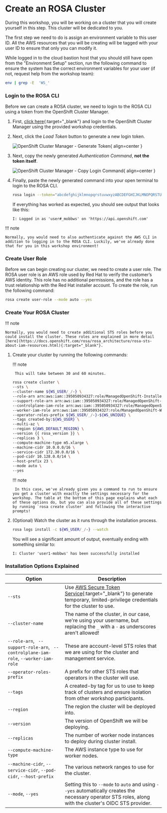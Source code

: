 # Create an ROSA Cluster

During this workshop, you will be working on a cluster that you will create yourself in this step. This cluster will be dedicated to you. 

The first step we need to do is assign an environment variable to this user ID. All the AWS resources that you will be creating will be tagged with your user ID to ensure that only you can modify it.

While logged in to the cloud bastion host that you should still have open from the "Environment Setup" section, run the following command to ensure the system has the correct environment variables for your user (if not, request help from the workshop team):

```bash
env | grep -E  'WS_'
```

### Login to the ROSA CLI

Before we can create a ROSA cluster, we need to login to the ROSA CLI using a token from the OpenShift Cluster Manager.

1. First, [click here](https://console.redhat.com/openshift/token/rosa){:target="_blank"} and login to the OpenShift Cluster Manager using the provided workshop credentials.

1. Next, click the *Load Token* button to generate a new login token. 

    ![OpenShift Cluster Manager - Generate Token](../assets/images/ocm-generate-token.png){ align=center }

1. Next, copy the newly generated *Authentication Command*, **not the token itself**. 

    ![OpenShift Cluster Manager - Copy Login Command](../assets/images/ocm-copy-login-command.png){ align=center }

1. Finally, paste the newly generated command into your open terminal to login to the ROSA CLI.

    ```bash
    rosa login --token="abcdefghijklmnopqrstuvwxyzABCDEFGHIJKLMNOPQRSTUVWXYZ....."
    ```

    If everything has worked as expected, you should see output that looks like this:
    ```
    I: Logged in as 'user#_mobbws' on 'https://api.openshift.com'
    ```

!!! note

    Normally, you would need to also authenticate against the AWS CLI in addition to logging in to the ROSA CLI. Luckily, we've already done that for you in this workshop environment!


### Create User Role

Before we can begin creating our cluster, we need to create a user role. The ROSA user role is an AWS role used by Red Hat to verify the customer’s AWS identity. This role has no additional permissions, and the role has a trust relationship with the Red Hat installer account. To create the role, run the following command:

```bash
rosa create user-role --mode auto --yes
```

### Create Your ROSA Cluster

!!! note

    Normally, you would need to create additional STS roles before you could install the cluster. These roles are explained in more detail [here](https://docs.openshift.com/rosa/rosa_architecture/rosa-sts-about-iam-resources.html){:target="_blank"}.

1. Create your cluster by running the following commands: 

    !!! note

        This will take between 30 and 60 minutes.

    ```bash
    rosa create cluster \
    --sts \
    --cluster-name ${WS_USER/_/-} \
    --role-arn arn:aws:iam::395050934327:role/ManagedOpenShift-Installer-Role \
    --support-role-arn arn:aws:iam::395050934327:role/ManagedOpenShift-Support-Role \
    --controlplane-iam-role arn:aws:iam::395050934327:role/ManagedOpenShift-ControlPlane-Role \
    --worker-iam-role arn:aws:iam::395050934327:role/ManagedOpenShift-Worker-Role \
    --operator-roles-prefix ${WS_USER/_/-}-${WS_UNIQUE} \
    --tags created-by:${WS_USER} \
    --multi-az \
    --region ${AWS_DEFAULT_REGION} \
    --version {{ rosa_version }} \
    --replicas 3 \
    --compute-machine-type m5.xlarge \
    --machine-cidr 10.0.0.0/16 \
    --service-cidr 172.30.0.0/16 \
    --pod-cidr 10.128.0.0/14 \
    --host-prefix 23 \
    --mode auto \
    --yes
    ```

    !!! note

        In this case, we've already given you a command to run to ensure you get a cluster with exactly the settings necessary for the workshop. The table at the bottom of this page explains what each of these options do, but you can also provide all of these settings by running `rosa create cluster` and following the interactive prompts!

1. (Optional) Watch the cluster as it runs through the installation process. 

    ```bash
    rosa logs install -c ${WS_USER/_/-} --watch
    ```

    You will see a significant amount of output, eventually ending with something similar to:
    ```
    I: Cluster 'user1-mobbws' has been successfully installed
    ```


### Installation Options Explained

| Option     | Description |
| ----------- | ------------------------------------ |
| `--sts`       | Use [AWS Secure Token Service](https://docs.aws.amazon.com/STS/latest/APIReference/welcome.html){:target="_blank"} to generate temporary, limited-privilege credentials for the cluster to use.  | 
| `--cluster-name`       | The name of the cluster, in our case, we're using your username, but replacing the `_` with a `-` as underscores aren't allowed!                 | 
| `--role-arn`, ` --support-role-arn`, ` --controlplane-iam-role`, `--worker-iam-role`    | These are account-level STS roles that we are using for the cluster and management service. | 
| `--operator-roles-prefix`       | A prefix for other STS roles that operators in the cluster will use. |
| `--tags` | A created-by tag for us to use to keep track of clusters and ensure isolation from other workshop participants. |
| `--region` | The region the cluster will be deployed into. |
| `--version` | The version of OpenShift we will be deploying. |
| `--replicas` | The number of worker node instances to deploy during cluster install. |
| `--compute-machine-type` | The AWS instance type to use for worker nodes. |
| `--machine-cidr`, `--service-cidr`, `--pod-cidr`, `--host-prefix` | The various network ranges to use for the cluster. |
| `--mode`, `--yes` | Setting this to `--mode` to `auto` and using `--yes` automatically creates the necessary operator STS roles, along with the cluster's OIDC STS provider. |
